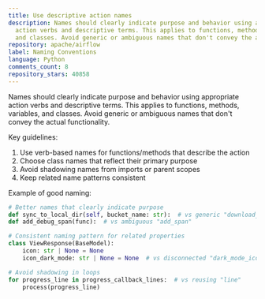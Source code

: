 ```yaml
---
title: Use descriptive action names
description: Names should clearly indicate purpose and behavior using appropriate
  action verbs and descriptive terms. This applies to functions, methods, variables,
  and classes. Avoid generic or ambiguous names that don't convey the actual functionality.
repository: apache/airflow
label: Naming Conventions
language: Python
comments_count: 8
repository_stars: 40858
---
```


Names should clearly indicate purpose and behavior using appropriate action verbs and descriptive terms. This applies to functions, methods, variables, and classes. Avoid generic or ambiguous names that don't convey the actual functionality.

Key guidelines:
1. Use verb-based names for functions/methods that describe the action
2. Choose class names that reflect their primary purpose
3. Avoid shadowing names from imports or parent scopes
4. Keep related name patterns consistent

Example of good naming:
```python
# Better names that clearly indicate purpose
def sync_to_local_dir(self, bucket_name: str):  # vs generic "download_s3"
def add_debug_span(func):  # vs ambiguous "add_span" 

# Consistent naming pattern for related properties
class ViewResponse(BaseModel):
    icon: str | None = None
    icon_dark_mode: str | None = None  # vs disconnected "dark_mode_icon"

# Avoid shadowing in loops
for progress_line in progress_callback_lines:  # vs reusing "line"
    process(progress_line)
```